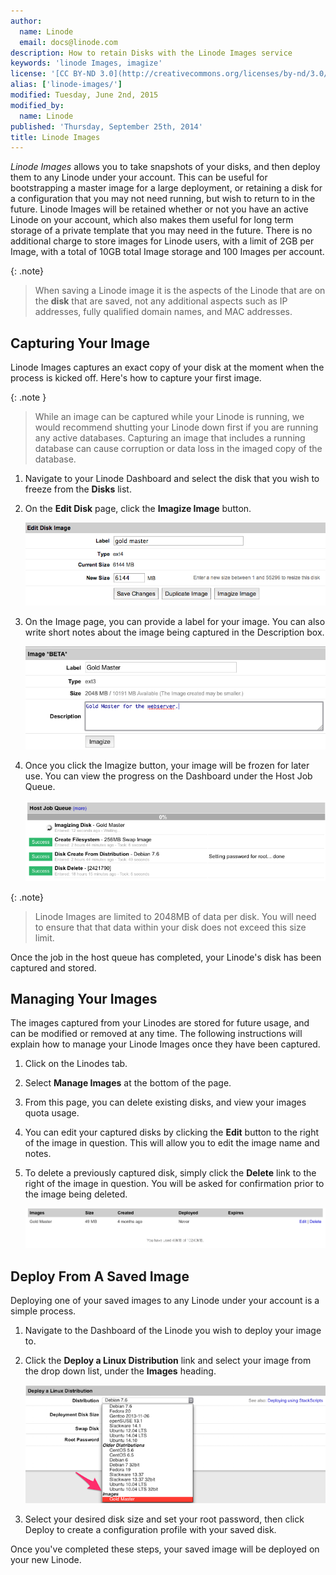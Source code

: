 ```yaml
---
author:
  name: Linode
  email: docs@linode.com
description: How to retain Disks with the Linode Images service
keywords: 'linode Images, imagize'
license: '[CC BY-ND 3.0](http://creativecommons.org/licenses/by-nd/3.0/us/)'
alias: ['linode-images/']
modified: Tuesday, June 2nd, 2015
modified_by:
  name: Linode
published: 'Thursday, September 25th, 2014'
title: Linode Images
---
```


*Linode Images* allows you to take snapshots of your disks, and then deploy them to any Linode under your account. This can be useful for bootstrapping a master image for a large deployment, or retaining a disk for a configuration that you may not need running, but wish to return to in the future. Linode Images will be retained whether or not you have an active Linode on your account, which also makes them useful for long term storage of a private template that you may need in the future. There is no additional charge to store images for Linode users, with a limit of 2GB per Image, with a total of 10GB total Image storage and 100 Images per account.

{: .note}
>
>When saving a Linode image it is the aspects of the Linode that are on the **disk** that are saved, not any additional aspects such as IP addresses, fully qualified domain names, and MAC addresses.

## Capturing Your Image

Linode Images captures an exact copy of your disk at the moment when the process is kicked off. Here's how to capture your first image.

 {: .note }
 >While an image can be captured while your Linode is running, we would recommend shutting your Linode down first if you are running any active databases. Capturing an image that includes a running database can cause corruption or data loss in the imaged copy of the database.

1.  Navigate to your Linode Dashboard and select the disk that you wish to freeze from the **Disks** list.

2.  On the **Edit Disk** page, click the **Imagize Image** button.

	[![Edit Disk](/docs/assets/edit-disk-image.png)](/docs/assets/edit-disk-image.png)

3.  On the Image page, you can provide a label for your image. You can also write short notes about the image being captured in the Description box.

	[![Imagize Image](/docs/assets/imagize-image.png)](/docs/assets/imagize-image.png)

4.  Once you click the Imagize button, your image will be frozen for later use. You can view the progress on the Dashboard under the Host Job Queue.

	[![Host Job Queue](/docs/assets/host-job-queue.png)](/docs/assets/host-job-queue.png)

 {: .note}
>Linode Images are limited to 2048MB of data per disk.  You will need to ensure that that data within your disk does not exceed this size limit.

Once the job in the host queue has completed, your Linode's disk has been captured and stored.

## Managing Your Images

The images captured from your Linodes are stored for future usage, and can be modified or removed at any time.  The following instructions will explain how to manage your Linode Images once they have been captured.

1.  Click on the Linodes tab.

2.  Select **Manage Images** at the bottom of the page.

3.  From this page, you can delete existing disks, and view your images quota usage.

4.  You can edit your captured disks by clicking the **Edit** button to the right of the image in question.  This will allow you to edit the image name and notes.

4.  To delete a previously captured disk, simply click the **Delete** link to the right of the image in question.  You will be asked for confirmation prior to the image being deleted.

	[![Images List](/docs/assets/images-list.png)](/docs/assets/images-list.png)

## Deploy From A Saved Image

Deploying one of your saved images to any Linode under your account is a simple process.

1.  Navigate to the Dashboard of the Linode you wish to deploy your image to.

2.  Click the **Deploy a Linux Distribution** link and select your image from the drop down list, under the **Images** heading.

	[![Deploy a Distribution](/docs/assets/deploy-a-distro.png)](/docs/assets/deploy-a-distro.png)

3.  Select your desired disk size and set your root password, then click Deploy to create a configuration profile with your saved disk.

Once you've completed these steps, your saved image will be deployed on your new Linode.
